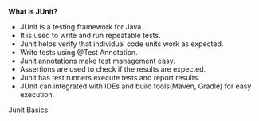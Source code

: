 **What is JUnit?**
  - JUnit is a testing framework for Java.<br />
  - It is used to write and run repeatable tests.<br />
  - Junit helps verify that individual code units work as expected.<br />
  - Write tests using @Test Annotation.<br />
  - Junit annotations make test management easy.<br />
  - Assertions are used to check if the results are expected.<br />
  - Junit has test runners execute tests and report results.<br />
  - JUnit can integrated with IDEs and build tools(Maven, Gradle) for easy execution.<br />

Junit Basics




